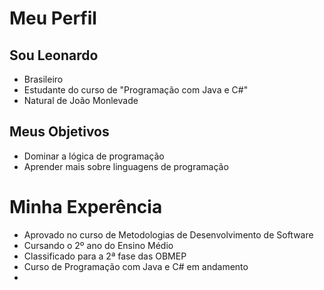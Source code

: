 # Meu Perfil

## Sou Leonardo

- Brasileiro 
- Estudante do curso de "Programação com Java e C#"
- Natural de João Monlevade  

## Meus Objetivos

- Dominar a lógica de programação 
- Aprender mais sobre linguagens de programação 

# Minha Experência

- Aprovado no curso de Metodologias de Desenvolvimento de Software
- Cursando o 2º ano do Ensino Médio
- Classificado para a 2ª fase das OBMEP
- Curso de Programação com Java e C# em andamento 
 - 
